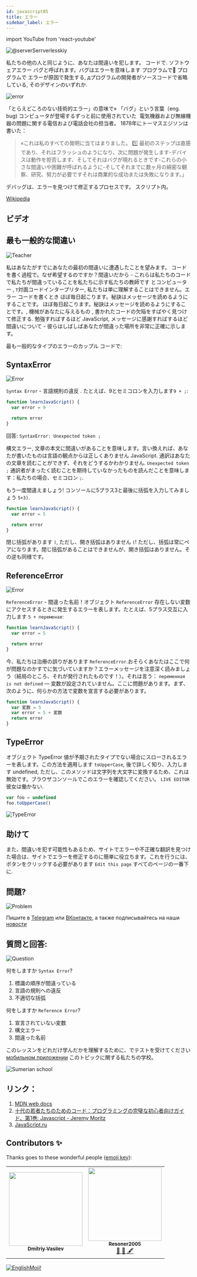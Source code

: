 ```yaml
---
id: javascript05
title: エラー
sidebar_label: エラー
---
```


import YouTube from 'react-youtube'

![@serverSerrverlesskiy](/img/javascript/headers/05.jpg)

私たちの他の人と同じように、あなたは間違いを犯します。 コードで. ソフトウェアエラー バグと呼ばれます。バグはエラーを意味します プログラムで💾 プログラムで エラーが原因で発生する, дプログラムの開発者がソースコードで省略している, そのデザインのいずれか.

![error](https://media.giphy.com/media/1VT3UNeWdijUSMpRL4/giphy.gif)

「とらえどころのない技術的エラー」の意味で» 「バグ」という言葉（eng. bug) コンピュータが登場するずっと前に使用されていた    ️ 電気機器および無線機器の問題に関する電信および電話会社の担当者。 1878年にトーマスエジソンは書いた：

> «これは私のすべての発明に当てはまりました。 1️⃣ 最初のステップは直感であり、それはフラッシュのようになり、次に問題が発生します-デバイスは動作を拒否します、そしてそれはバグが現れるときです-これらの小さな間違いや困難が呼ばれるように-そしてそれまでに数ヶ月の綿密な観察、研究、努力が必要ですそれは商業的な成功または失敗になります。」

デバッグは、エラーを見つけて修正するプロセスです。 スクリプト内。

[Wikipedia](https://ru.wikipedia.org/wiki/Программная_ошибка)

## ビデオ

<YouTube videoId="xJtVop2fAxg" />

## 最も一般的な間違い

![Teacher](https://media.giphy.com/media/27c3zdaY6eeIAwp7Qi/giphy.gif)

私はあなたがすでにあなたの最初の間違いに遭遇したことを望みます。 コードを書く過程で。なぜ希望するのですか？間違いだから - これらは私たちのコードで私たちが間違っていることを私たちに示す私たちの教師です とコンピューター    ️, т対面コードインタープリター, 私たちは単に理解することはできません。エラー コードを書くとき ほぼ毎日起こります。秘訣はメッセージを読めるようにすることです。 ほぼ毎日起こります。秘訣はメッセージを読めるようにすることです。, 機械があなたに与えるもの  , 書かれたコードの欠陥をすばやく見つけて修正する. 勉強すればするほど JavaScript, メッセージに感謝すればするほど 間違いについて - 彼らはしばしばあなたが間違った場所を非常に正確に示します。

最も一般的なタイプのエラーのカップル コードで:

## SyntaxError

![Error](https://media.giphy.com/media/TqiwHbFBaZ4ti/giphy.gif)

`Syntax Error` - 言語規則の違反 . たとえば、9とセミコロンを入力します`9 + ;`:

```jsx live
function learnJavaScript() {
  var error = 9

  return error
}
```

回答: `SyntaxError: Unexpected token ;`

構文エラー, 文章の本文に間違いがあることを意味します。言い換えれば、あなたが書いたものは言語の観点からは正しくありません  JavaScript. 通訳はあなたの文章を読むことができず、それをどうするかわかりません. `Unexpected token ;` 通訳者がまったく読むことを期待していなかったものを読んだことを意味します：私たちの場合、セミコロン `;`.

もう一度間違えましょう!
コンソールに5プラス3と最後に括弧を入力してみましょう `5+3)`.

```jsx live
function learnJavaScript() {
  var error = 5

  return error
}
```

閉じ括弧があります `)`, ただし、開き括弧はありません `(`! ただし、括弧は常にペアになります。閉じ括弧があることはできませんが、開き括弧はありません。その逆も同様です。

## ReferenceError

![Error](https://media.giphy.com/media/8L0Pky6C83SzkzU55a/giphy.gif)

`ReferenceError` - 間違った名前！オブジェクト `ReferenceError` 存在しない変数にアクセスするときに発生するエラーを表します。たとえば、5プラス交互に入力します `5 + переменая`:

```jsx live
function learnJavaScript() {
  var error = 5

  return error
}
```

今、私たちは治療の誤りがあります `ReferenceError`.おそらくあなたはここで何が問題なのかすでに気づいていますか？エラーメッセージを注意深く読みましょう（結局のところ、それが発行されたものです！）。それは言う： `переменная  is not defined` — 変数が設定されていません。ここに問題があります。まず、次のように、何らかの方法で変数を宣言する必要があります。

```jsx live
function learnJavaScript() {
  var 変数 = 5
  var error = 5 + 変数
  return error
}
```

## TypeError

オブジェクト TypeError 値が予期されたタイプでない場合にスローされるエラーを表します。この方法を適用します `toUpperCase`, 後で詳しく知り、入力します undefined, ただし、このメソッドは文字列を大文字に変換するため、これは無効です。ブラウザコンソールでこのエラーを確認してください。 `LIVE EDITOR` 彼女は働かない.

```javascript
var foo = undefined
foo.toUpperCase()
```

![TypeError](/img/javascript/25.jpg)

## 助けて

また、間違いを犯す可能性もあるため、サイトでエラーや不正確な翻訳を見つけた場合は、サイトでエラーを修正するのに簡単に役立ちます。これを行うには、ボタンをクリックする必要があります `Edit this page` すべてのページの一番下に.

## 問題?

![Problem](https://media.giphy.com/media/xTiTnGeUsWOEwsGoG4/giphy.gif)

Пишите в [Telegram](https://t.me/neuro_coder_group) или [ВКонтакте](https://vk.com/neurocoder), а также подписывайтесь на наши [новости](https://t.me/neuro_coder_ai)

## 質問と回答:

![Question](https://media.giphy.com/media/l0HlRnAWXxn0MhKLK/giphy.gif)

何をしますか `Syntax Error`?

1. 標識の順序が間違っている
2. 言語の規則への違反
3. 不適切な括弧

何をしますか `Reference Error`?

1. 宣言されていない変数
2. 構文エラー
3. 間違った名前

このレッスンをどれだけ学んだかを理解するために、でテストを受けてください [мобильном приложении](http://onelink.to/njhc95) このトピックに関する私たちの学校。

![Sumerian school](/img/app.jpg)

## リンク：
1. [MDN web docs](https://developer.mozilla.org/ru/docs/Web/JavaScript/Data_structures)
2. [十代の若者たちのためのコード：プログラミングの完璧な初心者向けガイド、第1巻: Javascript - Jeremy Moritz ](https://www.amazon.com/Code-Teens-Beginners-Programming-Javascript-ebook/dp/B07FCTLVPC)
3. [JavaScript.ru](https://learn.javascript.ru/types)

## Contributors ✨

Thanks goes to these wonderful people ([emoji key](https://allcontributors.org/docs/en/emoji-key)):

<table>
  <tr>
    <td align="center"><a href="https://fullstackserverless.github.io/"><img src="https://avatars0.githubusercontent.com/u/6774813?v=4?s=200" width="200px;" alt=""/><br /><sub><b>Dmitriy Vasilev</b></sub></a><br /> <a href="https://github.com/gHashTag/react-native-village/commits?author=gHashTag" title="Documentation">  </a></td>
    <td align="center"><a href="https://github.com/Resoner2005"><img src="https://avatars1.githubusercontent.com/u/75675814?v=4?s=200" width="200px;" alt=""/><br /><sub><b>Resoner2005</b></sub></a><br /><a href="https://github.com/gHashTag/react-native-village/issues?q=author%3AResoner2005" title="Bug reports">🐛 🎨 🖋</a></td>
  </tr>
  
</table>

[![EnglishMoji!](/img/logo/NeuroCoder.png)](https://vk.com/neurocoder)
